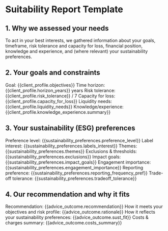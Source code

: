 # Suitability Report Template

## 1. Why we assessed your needs
To act in your best interests, we gathered information about your goals, timeframe, risk tolerance and capacity for loss, financial position, knowledge and experience, and (where relevant) your sustainability preferences.

## 2. Your goals and constraints
Goal: {{client_profile.objectives}}
Time horizon: {{client_profile.horizon_years}} years
Risk tolerance: {{client_profile.risk_tolerance}} / 7
Capacity for loss: {{client_profile.capacity_for_loss}}
Liquidity needs: {{client_profile.liquidity_needs}}
Knowledge/experience: {{client_profile.knowledge_experience.summary}}

## 3. Your sustainability (ESG) preferences
Preference level: {{sustainability_preferences.preference_level}}
Label interest: {{sustainability_preferences.labels_interest}}
Themes: {{sustainability_preferences.themes}}
Exclusions & thresholds: {{sustainability_preferences.exclusions}}
Impact goals: {{sustainability_preferences.impact_goals}}
Engagement importance: {{sustainability_preferences.engagement_importance}}
Reporting preference: {{sustainability_preferences.reporting_frequency_pref}}
Trade-off tolerance: {{sustainability_preferences.tradeoff_tolerance}}

## 4. Our recommendation and why it fits
Recommendation: {{advice_outcome.recommendation}}
How it meets your objectives and risk profile: {{advice_outcome.rationale}}
How it reflects your sustainability preferences: {{advice_outcome.sust_fit}}
Costs & charges summary: {{advice_outcome.costs_summary}}
